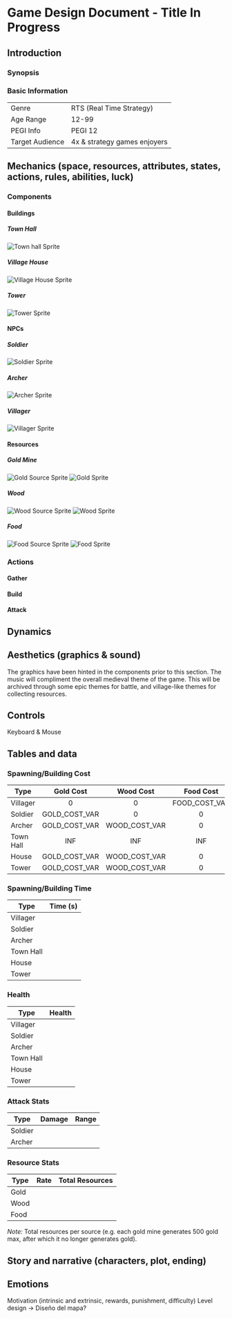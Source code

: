 # Game Design Document - Title In Progress
## Introduction
### Synopsis

### Basic Information
|                 |                              |
|-----------------|------------------------------|
| Genre           | RTS (Real Time Strategy)     |
| Age Range       | 12-99                        |
| PEGI Info       | PEGI 12                      |
| Target Audience | 4x & strategy games enjoyers |


## Mechanics (space, resources, attributes, states, actions, rules, abilities, luck)
### Components
#### Buildings
##### Town Hall
![Town hall Sprite](/assets/previews/Buildings/castle.png)


##### Village House
![Village House Sprite](/assets/previews/Buildings/house.png)

##### Tower
![Tower Sprite](/assets/previews/Buildings/tower.png)

#### NPCs
##### Soldier
![Soldier Sprite](/assets/previews/NPCs/soldier.png)

##### Archer
![Archer Sprite](/assets/previews/NPCs/archer.png)

##### Villager
![Villager Sprite](/assets/previews/NPCs/villager.png)

#### Resources
##### Gold Mine
![Gold Source Sprite](/assets/previews/resources/gold_source.png)
![Gold Sprite](/assets/previews/resources/gold.png)

##### Wood
![Wood Source Sprite](/assets/previews/resources/wood_source.png)
![Wood Sprite](/assets/previews/resources/wood.png)

##### Food
![Food Source Sprite](/assets/previews/resources/food_source.png)
![Food Sprite](/assets/previews/resources/food.png)

### Actions

#### Gather
#### Build
#### Attack


## Dynamics

## Aesthetics (graphics & sound)
The graphics have been hinted in the components prior to this section. The music will compliment the overall medieval theme of the game. This will be archived through some epic themes for battle, and village-like themes for collecting resources.

## Controls
Keyboard & Mouse

## Tables and data
### Spawning/Building Cost
| Type      | Gold Cost     | Wood Cost     | Food Cost     |
|-----------|:-------------:|:-------------:|:-------------:|
| Villager  | 0             | 0             | FOOD_COST_VAR |
| Soldier   | GOLD_COST_VAR | 0             | 0             |
| Archer    | GOLD_COST_VAR | WOOD_COST_VAR | 0             |
| Town Hall | INF           | INF           | INF           |
| House     | GOLD_COST_VAR | WOOD_COST_VAR | 0             |
| Tower     | GOLD_COST_VAR | WOOD_COST_VAR | 0             |

### Spawning/Building Time
| Type      | Time (s)      |
|-----------|:-------------:|
| Villager  |               |
| Soldier   |               |
| Archer    |               |
| Town Hall |               |
| House     |               |
| Tower     |               |

### Health
| Type      | Health        |
|-----------|:-------------:|
| Villager  |               |
| Soldier   |               |
| Archer    |               |
| Town Hall |               |
| House     |               |
| Tower     |               |

### Attack Stats
| Type      | Damage        | Range         |
|-----------|:-------------:|:-------------:|
| Soldier   |               |               |
| Archer    |               |               |

### Resource Stats
| Type      | Rate          | Total Resources |
|-----------|:-------------:|:---------------:|
| Gold      |               |                 |
| Wood      |               |                 |
| Food      |               |                 |

_Note:_ Total resources per source (e.g. each gold mine generates 500 gold max, after which it no longer generates gold).

## Story and narrative (characters, plot, ending)

## Emotions

Motivation (intrinsic and extrinsic, rewards, punishment, difficulty)
Level design → Diseño del mapa?

